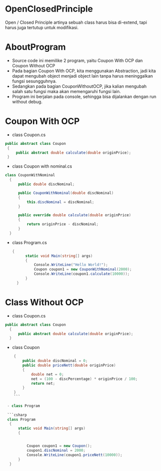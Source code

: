 # OpenClosedPrinciple
Open / Closed Principle artinya sebuah class harus bisa di-extend, tapi harus juga tertutup untuk modifikasi.

# AboutProgram
- Source code ini memilike 2 program, yaitu Coupon With OCP dan Coupon Without OCP
- Pada bagian Coupon With OCP, kita menggunakan Abstraction, jadi kita dapat mengubah object menjadi object lain tanpa harus meninggalkan fungsi sesungguhnya.
- Sedangkan pada bagian CouponWithoutOCP, jika kalian mengubah salah satu fungsi maka akan memengaruhi fungsi lain.
- Program ini berjalan pada console, sehingga bisa dijalankan dengan run without debug.

# Coupon With OCP
- class Coupon.cs
 ```csharp
 public abstract class Coupon
  {
      public abstract double calculate(double originPrice);
  }
  ```
  - class Coupon with nominal.cs
  
  ```csharp
  class CouponWithNominal 
    {
        public double discNominal;

        public CouponWithNominal(double discNominal)
        {
            this.discNominal = discNominal;
        }

        public override double calculate(double originPrice)
        {
            return originPrice - discNominal;
        }
    }
  ```
- class Program.cs
  
  ```csharp
  {
        static void Main(string[] args)
        {
            Console.WriteLine("Hello World!");
            Coupon coupon1 = new CouponWithNominal(2000);
            Console.WriteLine(coupon1.calculate(10000));
        }
    }
    ```

# Class Without OCP

- class Coupon.cs

```csharp
public abstract class Coupon
  {
      public abstract double calculate(double originPrice);
  }
  ```

- class Coupon

```csharp
    {
        public double discNominal = 0;
        public double priceNett(double originPrice)
        {
            double net = 0;
            net = (100 - discPercentage) * originPrice / 100;
            return net;
        }
    }
    ```
    
 - class Program
 
 ```csharp
 class Program
  {
      static void Main(string[] args)
      {


          Coupon coupon1 = new Coupon();
          coupon1.discNominal = 2000;
          Console.WriteLine(coupon1.priceNett(10000));
      }
  }
  ```

  
  
